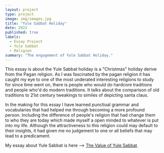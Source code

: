 ```yaml
---
layout: project
type: project
image: img/images.jpg
title: "Yule Sabbat Holiday"
date: 2022
published: true
labels:
  - Essay Project 
  - Yule Sabbat
  - Religion
summary: "The engagement of Yule Sabbat Holiday."
---
```



This essay is about the Yule Sabbat holiday is a "Christmas" holiday derive from the Pagan religion. As I was fascinated by the pagan religion it has caught my eye to one of the most underated interesting religions to study for since time went on, there is people who would do hardcore traditions and people who'd do modern traditions. It talks about the comparison of old traditions to 21st century tweakings to similes of depicting santa claus.

In the making for this essay I have learned punctiual grammar and vocabularies that had helped me through becoming a more profound person. Including the difference of people's religion that had change them to who they are today which made myself a open minded to whatever is put into my life. Although the attractiveness to this religion could may default to their insights, it had given me no judgement to one or all beliefs that may lead to a predicament.


My essay about Yule Sabbat is here --> [The Value of Yule Sabbat](https://docs.google.com/document/d/1yc_cxn9zLIaPFtv64bcfWmfjpgk_rUt0kDxXBxFuYLc/edit?usp=sharing).
